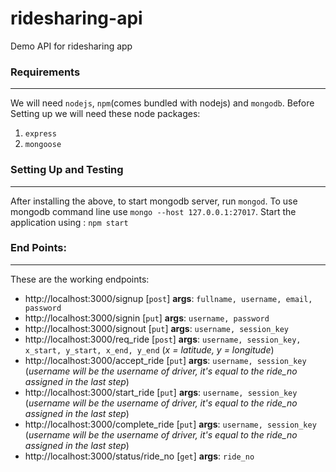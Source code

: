 # ridesharing-api
Demo API for ridesharing app
### Requirements
---
We will need `nodejs`, `npm`(comes bundled with nodejs) and `mongodb`. 
Before Setting up we will need these node packages:
1. `express`
2. `mongoose`
### Setting Up and Testing
---
After installing the above, to start mongodb server, run `mongod`. To use mongodb command line use `mongo --host 127.0.0.1:27017`. 
Start the application using : `npm start`
### End Points:
---
These are the working endpoints: 
-  http://localhost:3000/signup [`post`] 
**args**: `fullname, username, email, password`
- http://localhost:3000/signin [`put`] 
**args**: `username, password`
- http://localhost:3000/signout [`put`]
**args**: `username, session_key`
- http://localhost:3000/req_ride [`post`]
**args**: `username, session_key, x_start, y_start, x_end, y_end` (*x = latitude, y = longitude*)
- http://localhost:3000/accept_ride [`put`]
**args**: `username, session_key` (*username will be the username of driver, it's equal to the ride_no assigned in the last step*)
- http://localhost:3000/start_ride [`put`]
**args**: `username, session_key` (*username will be the username of driver, it's equal to the ride_no assigned in the last step*)
- http://localhost:3000/complete_ride [`put`]
**args**: `username, session_key` (*username will be the username of driver, it's equal to the ride_no assigned in the last step*)
- http://localhost:3000/status/ride_no [`get`]
**args**: `ride_no`